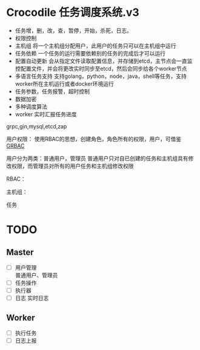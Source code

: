 # Crocodile 任务调度系统.v3


- 任务增，删，改，查，暂停，开始，杀死，日志。
- 权限控制
- 主机组 将一个主机组分配用户，此用户的任务只可以在主机组中运行
- 任务依赖 一个任务的运行需要依赖别的任务的完成后才可以运行
- 配置自动更新 会从指定文件读取配置信息，并存储到etcd，主节点会一直监控配置文件，并会将更改实时同步至etcd，然后会同步给各个worker节点
- 多语言任务支持 支持golang，python，node，java，shell等任务，支持worker所在主机运行或者docker环境运行
- 任务参数，任务报警，超时控制
- 数据加密
- 多种调度算法
- worker 实时汇报任务进度

grpc,gin,mysql,etcd,zap

用户权限： 使用RBAC的思想，创建角色，角色所有的权限，用户，可借鉴[GRBAC](https://juejin.im/post/5d1daa34f265da1b7e105514)

用户分为两类：普通用户，管理员 普通用户只对自已创建的任务和主机组具有修改权限，而管理员对所有的用户任务和主机组修改权限

RBAC： 

主机组：

任务

# TODO
## Master
- [ ] 用户管理  
      普通用户、管理员
- [ ] 任务操作
- [ ] 执行器
- [ ] 日志 实时日志
## Worker
- [ ] 执行任务
- [ ] 日志上报